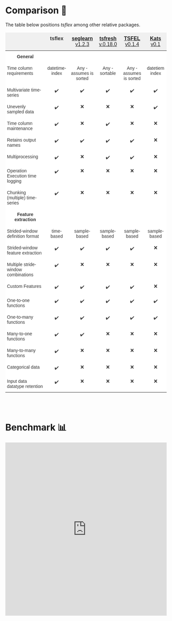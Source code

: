 # Comparison 🔎

The table below positions _tsflex_ among other relative packages.

<style type="text/css">
.tg  {border-collapse:collapse;border-color:#ccc;border-spacing:0;}
.tg td{background-color:#fff;border-color:#ccc;border-style:solid;border-width:0px;color:#333;
  font-family:Arial, sans-serif;font-size:14px;overflow:hidden;padding:10px 5px;word-break:normal;}
.tg th{background-color:#f0f0f0;border-color:#ccc;border-style:solid;border-width:0px;color:#333;
  font-family:Arial, sans-serif;font-size:14px;font-weight:normal;overflow:hidden;padding:10px 5px;word-break:normal;}
.tg .tg-p7qa{border-color:inherit;font-size:100%;position:-webkit-sticky;position:sticky;text-align:center;top:-1px;
  vertical-align:top;will-change:transform}
.tg .tg-c3ow{border-color:inherit;text-align:center;vertical-align:top}
.tg .tg-70uo{border-color:inherit;font-size:100%;position:-webkit-sticky;position:sticky;text-align:left;top:-1px;
  vertical-align:top;will-change:transform}
.tg .tg-0pky{border-color:inherit;text-align:left;vertical-align:top}
.tg .tg-7btt{border-color:inherit;font-weight:bold;text-align:center;vertical-align:top}
@media screen and (max-width: 767px) {.tg {width: auto !important;}.tg col {width: auto !important;}.tg-wrap {overflow-x: auto;-webkit-overflow-scrolling: touch;}}</style>
<div class="tg-wrap"><table class="tg">
<thead>
  <tr>
    <th class="tg-70uo"></th>
    <th class="tg-p7qa"><b>tsflex</b> </th>
    <th class="tg-p7qa"><b><a href="https://github.com/dmbee/seglearn">seglearn</a></b> <a href="https://pypi.org/project/seglearn/1.2.3/">v1.2.3</a> </th>
    <th class="tg-p7qa"><b><a href="https://tsfresh.readthedocs.io/en/v0.18.0/">tsfresh</a></b> <a href="https://github.com/blue-yonder/tsfresh/releases/tag/v0.18.0">v.0.18.0</a></th>
    <th class="tg-p7qa"><b><a href="https://tsfel.readthedocs.io/en/latest/">TSFEL</a></b><a href="https://github.com/fraunhoferportugal/tsfel/releases/tag/v0.1.4"> v0.1.4</a><br></th>
    <th class="tg-p7qa"><a href=""><b>Kats</b></a> <a href="https://github.com/facebookresearch/Kats/releases/tag/v0.1"> v0.1</a></th>
  </tr>
</thead>
<tbody>
  <tr>
    <td class="tg-c3ow"><span style="font-weight:bold">General</span></td>
    <td class="tg-c3ow"></td>
    <td class="tg-c3ow"></td>
    <td class="tg-c3ow"></td>
    <td class="tg-c3ow"></td>
    <td class="tg-c3ow"></td>
  </tr>
  <tr>
    <td class="tg-0pky">Time column requirements</td>
    <td class="tg-c3ow">datetime-index</td>
    <td class="tg-c3ow">Any - assumes is sorted<br></td>
    <td class="tg-c3ow">Any - sortable</td>
    <td class="tg-c3ow">Any - assumes is sorted</td>
    <td class="tg-c3ow">datetiem index</td>
  </tr>
  <tr>
    <td class="tg-0pky">Multivariate time-series</td>
    <td class="tg-c3ow">✔️</td>
    <td class="tg-c3ow">✔️</td>
    <td class="tg-c3ow">✔️</td>
    <td class="tg-c3ow">✔️</td>
    <td class="tg-c3ow">✔️</td>
  </tr>
  <tr>
    <td class="tg-0pky">Unevenly sampled data</td>
    <td class="tg-c3ow">✔️</td>
    <td class="tg-c3ow">❌</td>
    <td class="tg-c3ow">❌</td>
    <td class="tg-c3ow">❌</td>
    <td class="tg-c3ow">✔️</td>
  </tr>
  <tr>
    <td class="tg-0pky">Time column maintenance</td>
    <td class="tg-c3ow">✔️</td>
    <td class="tg-c3ow">❌</td>
    <td class="tg-c3ow">✔️</td>
    <td class="tg-c3ow">❌</td>
    <td class="tg-c3ow">❌</td>
  </tr>
  <tr>
    <td class="tg-0pky">Retains output names</td>
    <td class="tg-c3ow">✔️</td>
    <td class="tg-c3ow">✔️</td>
    <td class="tg-c3ow">✔️</td>
    <td class="tg-c3ow">✔️</td>
    <td class="tg-c3ow">❌</td>
  </tr>
  <tr>
    <td class="tg-0pky">Multiprocessing</td>
    <td class="tg-c3ow">✔️</td>
    <td class="tg-c3ow">❌</td>
    <td class="tg-c3ow">✔️</td>
    <td class="tg-c3ow">✔️</td>
    <td class="tg-c3ow">❌</td>
  </tr>
  <tr>
    <td class="tg-0pky">Operation Execution time logging</td>
    <td class="tg-c3ow">✔️</td>
    <td class="tg-c3ow">❌</td>
    <td class="tg-c3ow">❌</td>
    <td class="tg-c3ow">❌</td>
    <td class="tg-c3ow">❌</td>
  </tr>
  <tr>
    <td class="tg-0pky">Chunking (multiple) time-series</td>
    <td class="tg-c3ow">✔️</td>
    <td class="tg-c3ow">❌</td>
    <td class="tg-c3ow">❌</td>
    <td class="tg-c3ow">❌</td>
    <td class="tg-c3ow">❌</td>
  </tr>
  <tr>
    <td class="tg-7btt">Feature extraction</td>
    <td class="tg-c3ow"></td>
    <td class="tg-c3ow"></td>
    <td class="tg-c3ow"></td>
    <td class="tg-c3ow"></td>
    <td class="tg-c3ow"></td>
  </tr>
  <tr>
    <td class="tg-0pky">Strided-window definition format</td>
    <td class="tg-c3ow">time-based</td>
    <td class="tg-c3ow">sample-based</td>
    <td class="tg-c3ow">sample-based</td>
    <td class="tg-c3ow">sample-based</td>
    <td class="tg-c3ow">sample-based</td>
  </tr>
  <tr>
    <td class="tg-0pky">Strided-window feature extraction</td>
    <td class="tg-c3ow">✔️</td>
    <td class="tg-c3ow">✔️</td>
    <td class="tg-c3ow">✔️</td>
    <td class="tg-c3ow">✔️</td>
    <td class="tg-c3ow">❌</td>
  </tr>
  <tr>
    <td class="tg-0pky">Multiple stride-window combinations</td>
    <td class="tg-c3ow">✔️</td>
    <td class="tg-c3ow">❌</td>
    <td class="tg-c3ow">❌</td>
    <td class="tg-c3ow">❌</td>
    <td class="tg-c3ow">❌</td>
  </tr>
  <tr>
    <td class="tg-0pky">Custom Features</td>
    <td class="tg-c3ow">✔️</td>
    <td class="tg-c3ow">✔️</td>
    <td class="tg-c3ow">✔️</td>
    <td class="tg-c3ow">✔️</td>
    <td class="tg-c3ow">❌</td>
  </tr>
  <tr>
    <td class="tg-0pky">One-to-one functions</td>
    <td class="tg-c3ow">✔️</td>
    <td class="tg-c3ow">✔️</td>
    <td class="tg-c3ow">✔️</td>
    <td class="tg-c3ow">✔️</td>
    <td class="tg-c3ow">✔️</td>
  </tr>
  <tr>
    <td class="tg-0pky">One-to-many functions</td>
    <td class="tg-c3ow">✔️</td>
    <td class="tg-c3ow">✔️</td>
    <td class="tg-c3ow">✔️</td>
    <td class="tg-c3ow">✔️</td>
    <td class="tg-c3ow">✔️</td>
  </tr>
  <tr>
    <td class="tg-0pky">Many-to-one functions</td>
    <td class="tg-c3ow">✔️</td>
    <td class="tg-c3ow">✔️</td>
    <td class="tg-c3ow">❌</td>
    <td class="tg-c3ow">❌</td>
    <td class="tg-c3ow">❌</td>
  </tr>
  <tr>
    <td class="tg-0pky">Many-to-many functions</td>
    <td class="tg-c3ow">✔️</td>
    <td class="tg-c3ow">❌</td>
    <td class="tg-c3ow">❌</td>
    <td class="tg-c3ow">❌</td>
    <td class="tg-c3ow">❌</td>
  </tr>
  <tr>
    <td class="tg-0pky">Categorical data</td>
    <td class="tg-c3ow">✔️</td>
    <td class="tg-c3ow">❌</td>
    <td class="tg-c3ow">❌</td>
    <td class="tg-c3ow">❌</td>
    <td class="tg-c3ow">❌</td>
  </tr>
  <tr>
    <td class="tg-0pky">Input data datatype retention</td>
    <td class="tg-c3ow">✔️</td>
    <td class="tg-c3ow">❌</td>
    <td class="tg-c3ow">❌</td>
    <td class="tg-c3ow">❌</td>
    <td class="tg-c3ow">❌</td>
  </tr>
</tbody>
</table></div>

<br><br>

# Benchmark 📊

<iframe src="https://datapane.com/u/jonasvdd/reports/tsflex-benchmark-v1/embed/" width="100%" height="540px" style="border: none;" allowfullscreen>IFrame not supported</iframe>

<br>